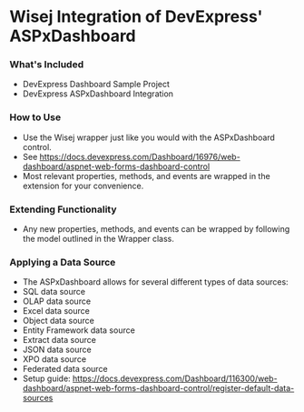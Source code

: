 # Wisej Integration of DevExpress' ASPxDashboard

### What's Included
* DevExpress Dashboard Sample Project
* DevExpress ASPxDashboard Integration

### How to Use
* Use the Wisej wrapper just like you would with the ASPxDashboard control.
* See https://docs.devexpress.com/Dashboard/16976/web-dashboard/aspnet-web-forms-dashboard-control
* Most relevant properties, methods, and events are wrapped in the extension for your convenience.

### Extending Functionality
* Any new properties, methods, and events can be wrapped by following the model outlined in the Wrapper class.

### Applying a Data Source
* The ASPxDashboard allows for several different types of data sources:
* SQL data source
* OLAP data source
* Excel data source
* Object data source
* Entity Framework data source
* Extract data source
* JSON data source
* XPO data source
* Federated data source
* Setup guide: https://docs.devexpress.com/Dashboard/116300/web-dashboard/aspnet-web-forms-dashboard-control/register-default-data-sources 
